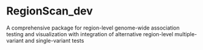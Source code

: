 # RegionScan_dev
A comprehensive package for region-level genome-wide association testing and visualization with integration of alternative region-level multiple-variant and single-variant tests
